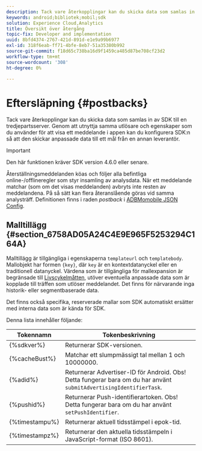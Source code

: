 ```yaml
---
description: Tack vare återkopplingar kan du skicka data som samlas in av SDK till en tredjepartsserver. Genom att utnyttja samma utlösare och egenskaper som du använder för att visa ett meddelande i appen kan du konfigurera SDK:n så att den skickar anpassade data till ett mål från en annan leverantör.
keywords: android;bibliotek;mobil;sdk
solution: Experience Cloud,Analytics
title: Översikt över återgång
topic-fix: Developer and implementation
uuid: 8bfd4374-2767-421d-891d-e1e9a99b6977
exl-id: 318f6eab-ff71-4bfe-8eb7-51a35380b992
source-git-commit: f18d65c738ba16d9f1459ca485d87be708cf23d2
workflow-type: tm+mt
source-wordcount: '308'
ht-degree: 0%

---
```


# Eftersläpning {#postbacks}

Tack vare återkopplingar kan du skicka data som samlas in av SDK till en tredjepartsserver. Genom att utnyttja samma utlösare och egenskaper som du använder för att visa ett meddelande i appen kan du konfigurera SDK:n så att den skickar anpassade data till ett mål från en annan leverantör.

>[!IMPORTANT]
>
>Den här funktionen kräver SDK version 4.6.0 eller senare.

Återställningsmeddelanden köas och följer alla befintliga online-/offlineregler som styr insamling av analysdata. När ett meddelande matchar (som om det visas meddelanden) avbryts inte resten av meddelandena. På så sätt kan flera återanslående göras vid samma analysträff. Definitionen finns i raden *postback* i [ADBMomobile JSON Config](/help/android/configuration/json-config/json-config.md).

## Malltillägg {#section_6758AD05A24C4E9E965F5253294C164A}

Malltillägg är tillgängliga i egenskaperna `templateurl` och `templatebody`. Mallobjekt har formen `{key}`, där `key` är en kontextdatanyckel eller en traditionell datanyckel. Värdena som är tillgängliga för mallexpansion är begränsade till [Livscykelmåtten](/help/android/metrics.md), utöver eventuella anpassade data som är kopplade till träffen som utlöser meddelandet. Det finns för närvarande inga historik- eller segmentbaserade data.

Det finns också specifika, reserverade mallar som SDK automatiskt ersätter med interna data som är kända för SDK.

Denna lista innehåller följande:

| Tokennamn | Tokenbeskrivning |
|--- |--- |
| {%sdkver%} | Returnerar SDK-versionen. |
| {%cacheBust%} | Matchar ett slumpmässigt tal mellan 1 och 10000000. |
| {%adid%} | Returnerar Advertiser-ID för Android. Obs! Detta fungerar bara om du har använt `submitAdvertisingIdentifierTask`. |
| {%pushid%} | Returnerar Push-identifierartoken. Obs! Detta fungerar bara om du har använt `setPushIdentifier`. |
| {%timestampu%} | Returnerar aktuell tidsstämpel i epok-tid. |
| {%timestampz%} | Returnerar den aktuella tidsstämpeln i JavaScript-format (ISO 8601). |
